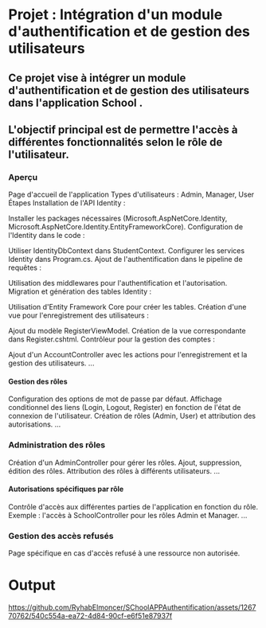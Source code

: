 # Projet : Intégration d'un module d'authentification et de gestion des utilisateurs
## Ce projet vise à intégrer un module d'authentification et de gestion des utilisateurs dans l'application School . 
## L'objectif principal est de permettre l'accès à différentes fonctionnalités selon le rôle de l'utilisateur.

### Aperçu
Page d'accueil de l'application
Types d'utilisateurs : Admin, Manager, User
Étapes
Installation de l'API Identity :

Installer les packages nécessaires (Microsoft.AspNetCore.Identity, Microsoft.AspNetCore.Identity.EntityFrameworkCore).
Configuration de l'Identity dans le code :

Utiliser IdentityDbContext dans StudentContext.
Configurer les services Identity dans Program.cs.
Ajout de l'authentification dans le pipeline de requêtes :

Utilisation des middlewares pour l'authentification et l'autorisation.
Migration et génération des tables Identity :

Utilisation d'Entity Framework Core pour créer les tables.
Création d'une vue pour l'enregistrement des utilisateurs :

Ajout du modèle RegisterViewModel.
Création de la vue correspondante dans Register.cshtml.
Contrôleur pour la gestion des comptes :

Ajout d'un AccountController avec les actions pour l'enregistrement et la gestion des utilisateurs.
...

#### Gestion des rôles
Configuration des options de mot de passe par défaut.
Affichage conditionnel des liens (Login, Logout, Register) en fonction de l'état de connexion de l'utilisateur.
Création de rôles (Admin, User) et attribution des autorisations.
...

### Administration des rôles
Création d'un AdminController pour gérer les rôles.
Ajout, suppression, édition des rôles.
Attribution des rôles à différents utilisateurs.
...

#### Autorisations spécifiques par rôle
Contrôle d'accès aux différentes parties de l'application en fonction du rôle.
Exemple : l'accès à SchoolController pour les rôles Admin et Manager.
...

### Gestion des accès refusés
Page spécifique en cas d'accès refusé à une ressource non autorisée.

# Output 


https://github.com/RyhabElmoncer/SChoolAPPAuthentification/assets/126770762/540c554a-ea72-4d84-90cf-e6f51e87937f

